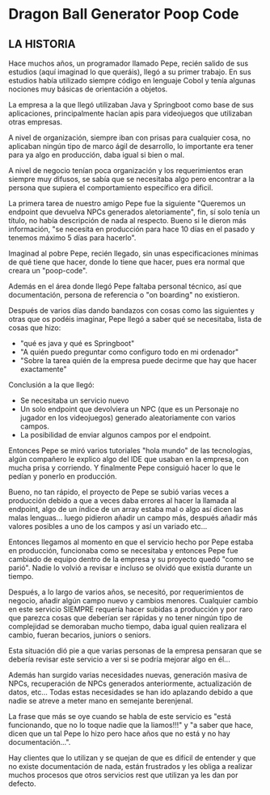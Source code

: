 # Dragon Ball Generator Poop Code

## LA HISTORIA

Hace muchos años, un programador llamado Pepe, recién salido de sus estudios (aquí imaginad lo que queráis), llegó a su primer trabajo. En sus estudios había utilizado siempre código en lenguaje Cobol y tenía algunas nociones muy básicas de orientación a objetos.

La empresa a la que llegó utilizaban Java y Springboot como base de sus aplicaciones, principalmente hacían apis para videojuegos que utilizaban otras empresas.

A nivel de organización, siempre iban con prisas para cualquier cosa, no aplicaban ningún tipo de marco ágil de desarrollo, lo importante era tener para ya algo en producción, daba igual si bien o mal. 

A nivel de negocio tenían poca organización y los requerimientos eran siempre muy difusos, se sabía que se necesitaba algo pero encontrar a la persona que supiera el comportamiento específico era dificil.

La primera tarea de nuestro amigo Pepe fue la siguiente "Queremos un endpoint que devuelva NPCs generados aletoriamente", fin, sí solo tenía un título, no había descripción de nada al respecto. Bueno si le dieron más información, "se necesita en producción para hace 10 días en el pasado y tenemos máximo 5 días para hacerlo". 

Imaginad al pobre Pepe, recién llegado, sin unas especificaciones mínimas de qué tiene que hacer, donde lo tiene que hacer, pues era normal que creara un "poop-code".

Además en el área donde llegó Pepe faltaba personal técnico, así que documentación, persona de referencia o "on boarding" no existieron. 

Después de varios días dando bandazos con cosas como las siguientes y otras que os podéis imaginar, Pepe llegó a saber qué se necesitaba, lista de cosas que hizo:
- "qué es java y qué es Springboot"
- "A quién puedo preguntar como configuro todo en mi ordenador"
- "Sobre la tarea quién de la empresa puede decirme que hay que hacer exactamente"

Conclusión a la que llegó:
- Se necesitaba un servicio nuevo
- Un solo endpoint que devolviera un NPC (que es un Personaje no jugador en los videojuegos) generado aleatoriamente con varios campos.
- La posibilidad de enviar algunos campos por el endpoint.

Entonces Pepe se miró varios tutoriales "hola mundo" de las tecnologías, algún compañero le explico algo del IDE que usaban en la empresa, con mucha prisa y corriendo. Y finalmente Pepe consiguió hacer lo que le pedían y ponerlo en producción.

Bueno, no tan rápido, el proyecto de Pepe se subió varias veces a producción debido a que a veces daba errores al hacer la llamada al endpoint, algo de un índice de un array estaba mal o algo así dicen las malas lenguas... luego pidieron añadir un campo más, después añadir más valores posibles a uno de los campos y así un variado etc...

Entonces llegamos al momento en que el servicio hecho por Pepe estaba en producción, funcionaba como se necesitaba y entonces Pepe fue cambiado de equipo dentro de la empresa y su proyecto quedó "como se parió". Nadie lo volvió a revisar e incluso se olvidó que existía durante un tiempo.

Después, a lo largo de varios años, se necesitó, por requerimientos de negocio, añadir algún campo nuevo y cambios menores. Cualquier cambio en este servicio SIEMPRE requería hacer subidas a producción y por raro que parezca cosas que deberían ser rápidas y no tener ningún tipo de complejidad se demoraban mucho tiempo, daba igual quien realizara el cambio, fueran becarios, juniors o seniors.

Esta situación dió pie a que varias personas de la empresa pensaran que se debería revisar este servicio a ver si se podría mejorar algo en él...

Además han surgido varias necesidades nuevas, generación masiva de NPCs, recuperación de NPCs generados anteriormente, actualización de datos, etc... Todas estas necesidades se han ido aplazando debido a que nadie se atreve a meter mano en semejante berenjenal.

La frase que más se oye cuando se habla de este servicio es "está funcionando, que no lo toque nadie que la liamos!!!" y "a saber que hace, dicen que un tal Pepe lo hizo pero hace años que no está y no hay documentación...". 

Hay clientes que lo utilizan y se quejan de que es difícil de entender y que no existe documentación de nada, están frustrados y les obliga a realizar muchos procesos que otros servicios rest que utilizan ya les dan por defecto.




